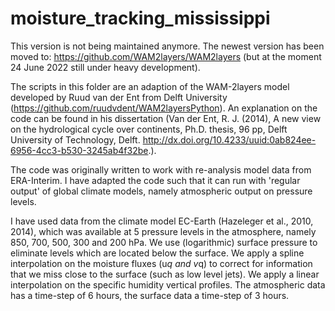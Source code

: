 # moisture_tracking_mississippi

This version is not being maintained anymore. The newest version has been moved to: https://github.com/WAM2layers/WAM2layers (but at the moment 24 June 2022 still under heavy development). 

The scripts in this folder are an adaption of the WAM-2layers model developed by Ruud van der Ent from Delft University (https://github.com/ruudvdent/WAM2layersPython).
An explanation on the code can be found in his dissertation (Van der Ent, R. J. (2014), A new view on the hydrological cycle over continents, Ph.D. thesis, 96 pp, Delft University of Technology, Delft. 
http://dx.doi.org/10.4233/uuid:0ab824ee-6956-4cc3-b530-3245ab4f32be.).

The code was originally written to work with re-analysis model data from ERA-Interim.
I have adapted the code such that it can run with 'regular output' of global climate models, namely atmospheric output on pressure levels.

I have used data from the climate model EC-Earth (Hazeleger et al., 2010, 2014), which was available at 5 pressure levels in the atmosphere,
namely 850, 700, 500, 300 and 200 hPa.
We use (logarithmic) surface pressure to eliminate levels which are located below the surface.
We apply a spline interpolation on the moisture fluxes (u*q and v*q) to correct for information that we miss close to the surface (such as low level jets).
We apply a linear interpolation on the specific humidity vertical profiles.
The atmospheric data has a time-step of 6 hours, the surface data a time-step of 3 hours.
